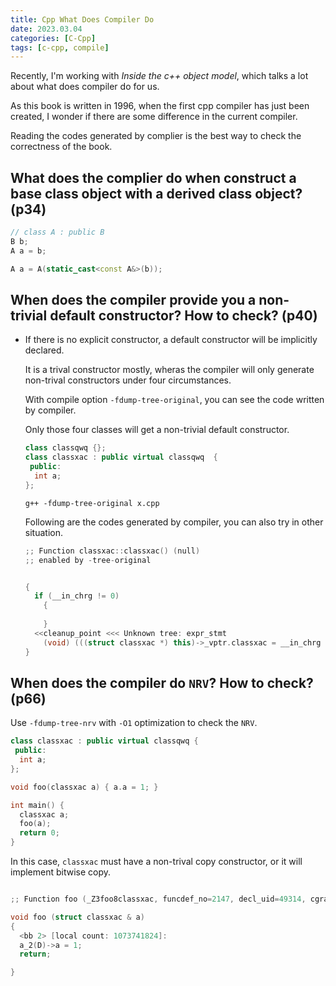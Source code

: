 ```yaml
---
title: Cpp What Does Compiler Do
date: 2023.03.04
categories: [C-Cpp]
tags: [c-cpp, compile]
---
```


Recently, I'm working with *Inside the c++ object model*, which talks a lot about what does compiler do for us.

As this book is written in 1996, when the first cpp compiler has just been created, I wonder if there are some difference in the current compiler.

Reading the codes generated by complier is the best way to check the correctness of the book.

## What does the complier do when construct a base class object with a derived class object? (p34)

```cpp
// class A : public B
B b;
A a = b;
```

```cpp
A a = A(static_cast<const A&>(b));
```

## When does the compiler provide you a non-trivial default constructor? How to check? (p40)

- If there is no explicit constructor, a default constructor will be implicitly declared. 

  It is a trival constructor mostly, wheras the compiler will only generate non-trival constructors under four circumstances. 

  With compile option `-fdump-tree-original`, you can see the code written by compiler.

  Only those four classes will get a non-trivial default constructor.

  ```cpp
  class classqwq {};
  class classxac : public virtual classqwq  {
   public:
    int a;    
  };
  ```

  `g++ -fdump-tree-original x.cpp`

  Following are the codes generated by compiler, you can also try in other situation.

  ```cpp
  ;; Function classxac::classxac() (null)
  ;; enabled by -tree-original


  {
    if (__in_chrg != 0)
      {
        
      }
    <<cleanup_point <<< Unknown tree: expr_stmt
      (void) (((struct classxac *) this)->_vptr.classxac = __in_chrg == 0 ? (int (*) () *) *NON_LVALUE_EXPR <__vtt_parm> : &_ZTV8classxac + 24) >>>>>;
  }
  ```

## When does the compiler do `NRV`? How to check? (p66)

Use `-fdump-tree-nrv` with `-O1` optimization to check the `NRV`.

```cpp
class classxac : public virtual classqwq {
 public:
  int a;
};

void foo(classxac a) { a.a = 1; }

int main() {
  classxac a;
  foo(a);
  return 0;
}
```

In this case, `classxac` must have a non-trival copy constructor, or it will implement bitwise copy.

```cpp

;; Function foo (_Z3foo8classxac, funcdef_no=2147, decl_uid=49314, cgraph_uid=551, symbol_order=585)

void foo (struct classxac & a)
{
  <bb 2> [local count: 1073741824]:
  a_2(D)->a = 1;
  return;

}
```


